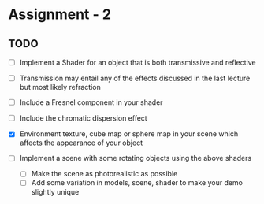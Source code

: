# Assignment - 2

## TODO
- [ ] Implement a Shader for an object that is both transmissive and reflective
 - [ ] Transmission may entail any of the effects discussed in the last lecture but most likely refraction
 - [ ] Include a Fresnel component in your shader
 - [ ] Include the chromatic dispersion effect 
 - [x] Environment texture, cube map or sphere map in your scene which affects the appearance of your object

- [ ] Implement a scene with some rotating objects using the above shaders
  - [ ] Make the scene as photorealistic as possible
  - [ ] Add some variation in models, scene, shader to make your demo slightly unique
